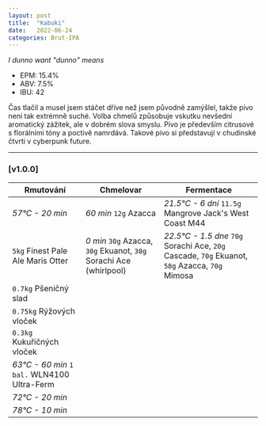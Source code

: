 ```yaml
---
layout: post
title:  "Kabuki"
date:   2022-06-24
categories: Brut-IPA
---
```


*I dunno want "dunno" means*

- EPM: 15.4%
- ABV: 7.5%
- IBU: 42

Čas tlačil a musel jsem stáčet dříve než jsem původně zamýšlel, takže pivo není tak extrémně suché. Volba chmelů způsobuje vskutku nevšední aromatický zážitek, ale v dobrém slova smyslu. Pivo je především citrusové s florálními tóny a poctivě namrdává. Takové pivo si představuji v chudinské čtvrti v cyberpunk future.

***

### [v1.0.0]

Rmutování          | Chmelovar             | Fermentace
---                | ---                   | ---
*57°C - 20 min*    | *60 min* `12g` Azacca | *21.5°C - 6 dní* `11.5g` Mangrove Jack's West Coast M44
`5kg` Finest Pale Ale Maris Otter | *0 min* `30g` Azacca, `30g` Ekuanot, `30g` Sorachi Ace (whirlpool) | *22.5°C - 1.5 dne* `70g` Sorachi Ace, `20g` Cascade, `70g` Ekuanot, `58g` Azacca, `70g` Mimosa  
`0.7kg` Pšeničný slad | | 
`0.75kg` Rýžových vloček | | 
`0.3kg` Kukuřičných vloček | |
*63°C - 60 min* `1 bal.` WLN4100 Ultra-Ferm | |
*72°C - 20 min* | |
*78°C - 10 min* | |
